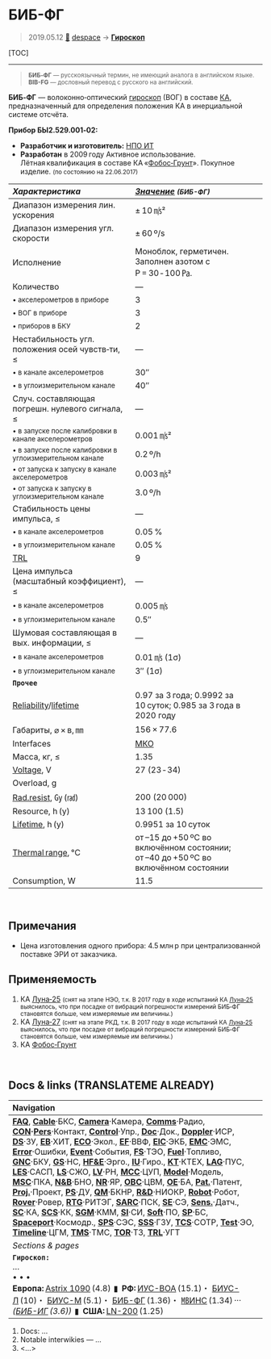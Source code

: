 # БИБ-ФГ
> 2019.05.12 [🚀](../index/index.md) [despace](index.md) → **[Гироскоп](iu.md)**

[TOC]

---

> <small>**БИБ‑ФГ** — русскоязычный термин, не имеющий аналога в английском языке. **BIB-FG** — дословный перевод с русского на английский.</small>

**БИБ‑ФГ** — волоконно‑оптический [гироскоп](iu.md) (ВОГ) в составе [КА](sc.md), предназначенный для определения положения КА в инерциальной системе отсчёта.

**Прибор БЫ2.529.001‑02:**

   - **Разработчик и изготовитель:** [НПО ИТ](zz_npoit.md)
   - **Разработан** в 2009 году Активное использование. Лётная квалификация в составе КА «[Фобос‑Грунт](фобос_грунт.md)». Покупное изделие. <small>(по состоянию на 22.06.2017)</small>

<small>

|*Характеристика*|*[Значение](si.md) <small>(БИБ-ФГ)</small>*|
|:--|:--|
|Диапазон измерения лин. ускорения|± 10 ㎧²|
|Диапазон измерения угл. скорости|± 60 º/s|
|Исполнение|Моноблок, герметичен.   Заполнен азотом с P = 30 ‑ 100 ㎩.|
|Количество|—|
|<small>• акселерометров в приборе</small>|3|
|<small>• ВОГ в приборе</small>|3|
|<small>• приборов в БКУ</small>|2|
|Нестабильность угл. положения осей чувств‑ти, ≤|—|
|<small>• в канале акселерометров</small>|30″|
|<small>• в углоизмерительном канале</small>|40″|
|Случ. составляющая погрешн. нулевого сигнала, ≤|—|
|<small>• в запуске после калибровки в канале акселерометров</small>|0.001 ㎧²|
|<small>• в запуске после калибровки в углоизмерительном канале</small>|0.2 º/h|
|<small>• от запуска к запуску в канале акселерометров</small>|0.003 ㎧²|
|<small>• от запуска к запуску в углоизмерительном канале</small>|3.0 º/h|
|Стабильность цены импульса, ≤|—|
|<small>• в канале акселерометров</small>|0.05 %|
|<small>• в углоизмерительном канале</small>|0.05 %|
|[TRL](trl.md)|9|
|Цена импульса (масштабный коэффициент), ≤|—|
|<small>• в канале акселерометров</small>|0.005 ㎧|
|<small>• в углоизмерительном канале</small>|0.5″|
|Шумовая составляющая в вых. информации, ≤|—|
|<small>• в канале акселерометров</small>|0.01 ㎧ (1σ)|
|<small>• в углоизмерительном канале</small>|3″ (1σ)|
|**`Прочее`**| |
|[Reliability](qm.md)/[lifetime](lifetime.md)|0.97 за 3 года; 0.9992 за 10 суток; 0.985 за 3 года в 2020 году|
|Габариты, ⌀ × в, ㎜|156 × 77.6|
|Interfaces|[МКО](mil_std_1553.md)|
|Масса, кг, ≤|1.35|
|[Voltage](voltage.md), V|27 (23 ‑ 34)|
|Overload, g| |
|[Rad.resist](ion_rad.md), ㏉ (㎭)|200 (20 000)|
|Resource, h (y)|13 100 (1.5)|
|[Lifetime](lifetime.md), h (y)|0.9951 за 10 суток|
|[Thermal range](tcs.md), ℃|от –15 до +50 ºС во включённом состоянии;<br> от –40 до +50 ºС во включённом состоянии|
|Consumption, W|11.5|

</small>



<p style="page-break-after:always"> </p>

## Примечания
   - Цена изготовления одного прибора: 4.5 млн р при централизованной поставке ЭРИ от заказчика.



## Применяемость
   1. КА [Луна‑25](луна_25.md) <small>(снят на этапе НЭО, т.к. В 2017 году в ходе испытаний КА [Луна‑25](луна_25.md) выяснилось, что при посадке от вибраций погрешности измерений БИБ‑ФГ становятся больше, чем измеряемые им величины.)</small>
   1. КА [Луна‑27](луна_27.md) <small>(снят на этапе РКД, т.к. В 2017 году в ходе испытаний КА [Луна‑25](луна_25.md) выяснилось, что при посадке от вибраций погрешности измерений БИБ‑ФГ становятся больше, чем измеряемые им величины.)</small>
   1. КА [Фобос‑Грунт](фобос_грунт.md)



<p style="page-break-after:always"> </p>

## Docs & links (TRANSLATEME ALREADY)
|Navigation|
|:--|
|**[FAQ](faq.md)**, **[Cable](cable.md)**·БКС, **[Camera](cam.md)**·Камера, **[Comms](comms.md)**·Радио, **[CON](contact.md)·[Pers](person.md)**·Контакт, **[Control](control.md)**·Упр., **[Doc](doc.md)**·Док., **[Doppler](doppler.md)**·ИСР, **[DS](ds.md)**·ЗУ, **[EB](eb.md)**·ХИТ, **[ECO](ecology.md)**·Экол., **[EF](ef.md)**·ВВФ, **[ElC](elc.md)**·ЭКБ, **[EMC](emc.md)**·ЭМС, **[Error](error.md)**·Ошибки, **[Event](event.md)**·События, **[FS](fs.md)**·ТЭО, **[Fuel](fuel.md)**·Топливо, **[GNC](gnc.md)**·БКУ, **[GS](scs.md)**·НС, **[HF&E](hfe.md)**·Эрго., **[IU](iu.md)**·Гиро., **[KT](kt.md)**·КТЕХ, **[LAG](lag.md)**·ПУC, **[LES](les.md)**·САСП, **[LS](ls.md)**·СЖО, **[LV](lv.md)**·РН, **[MCC](mcc.md)**·ЦУП, **[Model](model.md)**·Модель, **[MSC](sc.md)**·ПКА, **[N&B](nnb.md)**·БНО, **[NR](nr.md)**·ЯР, **[OBC](obc.md)**·ЦВМ, **[OE](oe.md)**·БА, **[Pat.](патент.md)**·Патент, **[Proj.](project.md)**·Проект, **[PS](ps.md)**·ДУ, **[QM](qm.md)**·БКНР, **[R&D](rnd.md)**·НИОКР, **[Robot](robotics.md)**·Робот, **[Rover](rover.md)**·Ровер, **[RTG](rtg.md)**·РИТЭГ, **[SARC](sarc.md)**·ПСК, **[SE](se.md)**·СЭ, **[Sens.](sensor.md)**·Датч., **[SC](sc.md)**·КА, **[SCS](scs.md)**·КК, **[SGM](sgm.md)**·КММ, **[SI](si.md)**·СИ, **[Soft](soft.md)**·ПО, **[SP](sp.md)**·БС, **[Spaceport](spaceport.md)**·Космодр., **[SPS](sps.md)**·СЭС, **[SSS](sss.md)**·ГЗУ, **[TCS](tcs.md)**·СОТР, **[Test](test.md)**·ЭО, **[Timeline](timeline.md)**·ЦГМ, **[TMS](tms.md)**·ТМС, **[TOR](tor.md)**·ТЗ, **[TRL](trl.md)**·УГТ|
|*Sections & pages*|
|**`Гироскоп:`**<br> …<br>• • •<br> **Европа:** [Astrix 1090](astrix_1090.md) (4.8)  ▮  **РФ:** [ИУС-ВОА](ius_voa.md) (15.1)・ [БИУС-Л](bius_l.md) (10)・ [БИУС-М](bius_m.md) (5.1)・ [БИБ-ФГ](bib_fg.md) (1.36)・ [㎆ИНС](mbins.md) (1.34) ··· *([БИБ-ИГ](bib_ig.md) (3.6))*  ▮  **США:** [LN-200](ln_200.md) (1.25)|

   1. Docs: …
   1. Notable interwikies — …
   1. <…>
